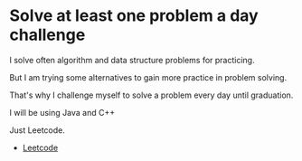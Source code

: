 # Solve at least one problem a day challenge

I solve often algorithm and data structure problems for practicing.

But I am trying some alternatives to gain more practice in problem solving.

That's why I challenge myself to solve a problem every day until graduation.

I will be using Java and C++

Just Leetcode.

- [Leetcode](https://leetcode.com/mtevfik41/)